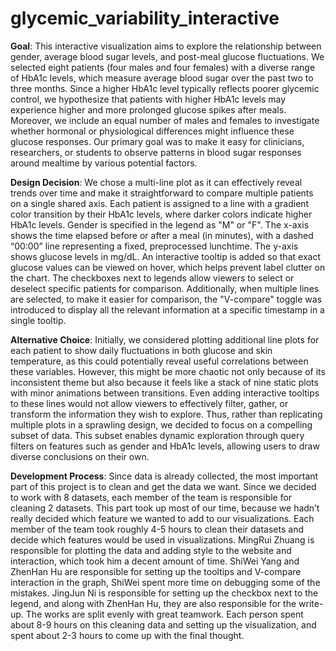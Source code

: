 # glycemic_variability_interactive

**Goal**: This interactive visualization aims to explore the relationship between gender, average blood sugar levels, and post-meal glucose fluctuations. We selected eight patients (four males and four females) with a diverse range of HbA1c levels, which measure average blood sugar over the past two to three months. Since a higher HbA1c level typically reflects poorer glycemic control, we hypothesize that patients with higher HbA1c levels may experience higher and more prolonged glucose spikes after meals. Moreover, we include an equal number of males and females to investigate whether hormonal or physiological differences might influence these glucose responses. Our primary goal was to make it easy for clinicians, researchers, or students to observe patterns in blood sugar responses around mealtime by various potential factors.

**Design Decision**: We chose a multi-line plot as it can effectively reveal trends over time and make it straightforward to compare multiple patients on a single shared axis. Each patient is assigned to a line with a gradient color transition by their HbA1c levels, where darker colors indicate higher HbA1c levels. Gender is specified in the legend as "M" or "F".  The x-axis shows the time elapsed before or after a meal (in minutes), with a dashed “00:00” line representing a fixed, preprocessed lunchtime. The y-axis shows glucose levels in mg/dL. An interactive tooltip is added so that exact glucose values can be viewed on hover, which helps prevent label clutter on the chart. The checkboxes next to legends allow viewers to select or deselect specific patients for comparison. Additionally, when multiple lines are selected, to make it easier for comparison, the "V-compare" toggle was introduced to display all the relevant information at a specific timestamp in a single tooltip.

**Alternative Choice**: Initially, we considered plotting additional line plots for each patient to show daily fluctuations in both glucose and skin temperature, as this could potentially reveal useful correlations between these variables. However, this might be more chaotic not only because of its inconsistent theme but also because it feels like a stack of nine static plots with minor animations between transitions. Even adding interactive tooltips to these lines would not allow viewers to effectively filter, gather, or transform the information they wish to explore. Thus, rather than replicating multiple plots in a sprawling design, we decided to focus on a compelling subset of data. This subset enables dynamic exploration through query filters on features such as gender and HbA1c levels, allowing users to draw diverse conclusions on their own.

**Development Process**: Since data is already collected, the most important part of this project is to clean and get the data we want. Since we decided to work with 8 datasets, each member of the team is responsible for cleaning 2 datasets. This part took up most of our time, because we hadn’t really decided which feature we wanted to add to our visualizations. Each member of the team took roughly 4-5 hours to clean their datasets and decide which features would be used in visualizations. MingRui Zhuang is responsible for plotting the data and adding style to the website and interaction, which took him a decent amount of time. ShiWei Yang and ZhenHan Hu are responsible for setting up the tooltips and V-compare interaction in the graph, ShiWei spent more time on debugging some of the mistakes. JingJun Ni is responsible for setting up the checkbox next to the legend, and along with ZhenHan Hu, they are also responsible for the write-up. The works are split evenly with great teamwork. Each person spent about 8-9 hours on this cleaning data and setting up the visualization, and spent about 2-3 hours to come up with the final thought. 
